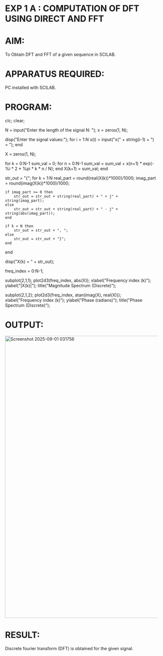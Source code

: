 # EXP 1 A : COMPUTATION OF DFT USING DIRECT AND FFT

# AIM: 
To Obtain DFT and FFT of a given sequence in SCILAB. 

# APPARATUS REQUIRED: 
PC installed with SCILAB. 

# PROGRAM: 
clc;
clear;


N = input("Enter the length of the signal N: ");
x = zeros(1, N);

disp("Enter the signal values:");
for i = 1:N
    x(i) = input("x(" + string(i-1) + ") = ");
end


X = zeros(1, N);


for k = 0:N-1
    sum_val = 0;
    for n = 0:N-1
        sum_val = sum_val + x(n+1) * exp(-%i * 2 * %pi * k * n / N);
    end
    X(k+1) = sum_val;
end


str_out = "{";
for k = 1:N
    real_part = round(real(X(k))*1000)/1000; 
    imag_part = round(imag(X(k))*1000)/1000;
    
    if imag_part >= 0 then
        str_out = str_out + string(real_part) + " + j" + string(imag_part);
    else
        str_out = str_out + string(real_part) + " - j" + string(abs(imag_part));
    end
    
    if k < N then
        str_out = str_out + ", ";
    else
        str_out = str_out + "}";
    end
end

disp("X(k) = " + str_out);


freq_index = 0:N-1;

subplot(2,1,1);
plot2d3(freq_index, abs(X));
xlabel("Frequency index (k)");
ylabel("|X(k)|");
title("Magnitude Spectrum (Discrete)");

subplot(2,1,2);
plot2d3(freq_index, atan(imag(X), real(X)));
xlabel("Frequency index (k)");
ylabel("Phase (radians)");
title("Phase Spectrum (Discrete)");
# OUTPUT: 
<img width="1798" height="929" alt="Screenshot 2025-09-01 031756" src="https://github.com/user-attachments/assets/e0fe88ff-ccf3-49ff-a21d-b3e4fd241d04" />

# RESULT: 
Discrete fourier transform (DFT) is obtained for the given signal.
